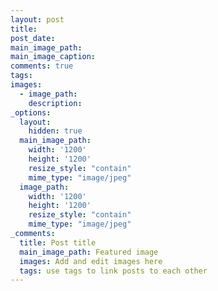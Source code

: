 ```yaml
---
layout: post
title:
post_date:
main_image_path:
main_image_caption:
comments: true
tags:
images:
  - image_path:
    description:
_options:
  layout:
    hidden: true
  main_image_path:
    width: '1200'
    height: '1200'
    resize_style: "contain"
    mime_type: "image/jpeg"
  image_path:
    width: '1200'
    height: '1200'
    resize_style: "contain"
    mime_type: "image/jpeg"
_comments:
  title: Post title
  main_image_path: Featured image
  images: Add and edit images here
  tags: use tags to link posts to each other
---
```

